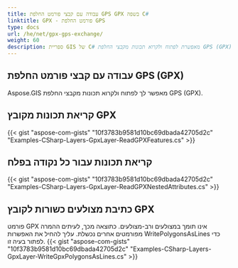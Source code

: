 ```yaml
---
title: עבודה עם קבצי פורמט החלפת GPS GPX בשפה C#‎
linktitle: GPX - פורמט החלפת GPS
type: docs
url: /he/net/gpx-gps-exchange/
weight: 60
description: ספריית GIS של C#‎ מאפשרת לפתוח ולקרוא תכונות מקבצי החלפת GPS (GPX).
---
```


## **עבודה עם קבצי פורמט החלפת GPS (GPX)**
Aspose.GIS מאפשר לך לפתוח ולקרוא תכונות מקבצי החלפת GPS (GPX).
## **קריאת תכונות מקובץ GPX**
{{< gist "aspose-com-gists" "10f3783b9581d10bc69dbada42705d2c" "Examples-CSharp-Layers-GpxLayer-ReadGPXFeatures.cs" >}}
## **קריאת תכונות עבור כל נקודה בפלח**
{{< gist "aspose-com-gists" "10f3783b9581d10bc69dbada42705d2c" "Examples-CSharp-Layers-GpxLayer-ReadGPXNestedAttributes.cs" >}}
## **כתיבת מצולעים כשורות לקובץ GPX**
פורמט GPX אינו תומך במצולעים ורב-מצולעים. כתוצאה מכך, לעיתים ההמרה מפורמטים אחרים נכשלת. עליך להחיל את האפשרות WritePolygonsAsLines כדי לפתור בעיה זו.
{{< gist "aspose-com-gists" "10f3783b9581d10bc69dbada42705d2c" "Examples-CSharp-Layers-GpxLayer-WriteGpxPolygonsAsLines.cs" >}}
